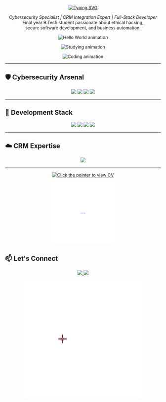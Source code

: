 <div align="center">

<!-- Violet Typing Header -->
<p align="center">
  <a href="https://git.io/typing-svg">
    <img src="https://readme-typing-svg.demolab.com?font=Fira+Code&size=28&duration=3000&pause=1000&color=8B5CF6&center=true&width=500&lines=Hello+World+%F0%9F%91%8B;I'm+Alwin+George" alt="Typing SVG" />
  </a>
</p>

<!-- Short Description -->
<p><em>Cybersecurity Specialist | CRM Integration Expert | Full-Stack Developer</em><br>
Final year B.Tech student passionate about ethical hacking,<br>
secure software development, and business automation.</p>

</div>

<p align="center"><img src="https://github.com/g-eorgealwin/g-eorgealwin/blob/main/HelloWorld.gif?raw=true" width="400" alt="Hello World animation"></p>
<p align="center"><img src="https://github.com/g-eorgealwin/g-eorgealwin/blob/main/Coding%20Slide%20(2).gif?raw=true" width="350" alt="Studying animation"></p>
<p align="center"><img src="https://github.com/g-eorgealwin/g-eorgealwin/blob/main/Coding.gif?raw=true" width="350" alt="Coding animation"></p>

---

## 🛡️ Cybersecurity Arsenal
<p align="center">
  <img src="https://img.shields.io/badge/Kali_Linux-557C94?style=for-the-badge&logo=kalilinux&logoColor=white">
  <img src="https://img.shields.io/badge/Burp_Suite-FF6B6B?style=for-the-badge">
  <img src="https://img.shields.io/badge/Nmap-FF6B6B?style=for-the-badge">
  <img src="https://img.shields.io/badge/Wireshark-1679A7?style=for-the-badge&logo=wireshark&logoColor=white">
</p>

---

## 🧰 Development Stack
<p align="center">
  <img src="https://img.shields.io/badge/Python-3776AB?style=for-the-badge&logo=python&logoColor=white">
  <img src="https://img.shields.io/badge/Selenium-43B02A?style=for-the-badge&logo=selenium">
  <img src="https://img.shields.io/badge/HTML5-E34F26?style=for-the-badge&logo=html5&logoColor=white">
  <img src="https://img.shields.io/badge/CSS3-1572B6?style=for-the-badge&logo=css3&logoColor=white">
</p>

---

## ☁️ CRM Expertise
<p align="center">
  <img src="https://img.shields.io/badge/Salesforce-00A1E0?style=for-the-badge&logo=salesforce&logoColor=white">
</p>

---

<!-- 📢 Violet Animated Typing Text + Down Arrow -->
<p align="center">
  <a href="https://git.io/typing-svg">
    <img src="https://readme-typing-svg.demolab.com?font=Fira+Code&size=20&duration=3000&pause=1000&color=8B5CF6&center=true&vCenter=true&width=420&lines=Click+the+button+to+view+CV+%F0%9F%91%87" alt="Click the pointer to view CV" />
  </a>
</p>

<!-- 📄 CV Download Button (Updated GIF) -->
<p align="center">
  <a href="https://github.com/g-eorgealwin/g-eorgealwin/raw/main/Alwin%20git%20%20(1).pdf" target="_blank" download>
    <img src="https://github.com/g-eorgealwin/g-eorgealwin/blob/main/Main%20Scene%20(1).gif?raw=true" width="200" alt="Click to view CV" />
  </a>
</p>

## 📫 Let's Connect
<p align="center">
  <a href="mailto:alwin4778@gmail.com">
    <img src="https://img.shields.io/badge/Email-D14836?style=for-the-badge&logo=gmail&logoColor=white">
  </a>
  <a href="https://www.linkedin.com/in/alwin-george-083231254/">
    <img src="https://img.shields.io/badge/LinkedIn-0077B5?style=for-the-badge&logo=linkedin&logoColor=white">
  </a>
</p>

<p align="center">
  <img src="https://github.com/g-eorgealwin/g-eorgealwin/blob/main/game%20app.gif?raw=true" width="380" alt="Game end animation" />
</p>
